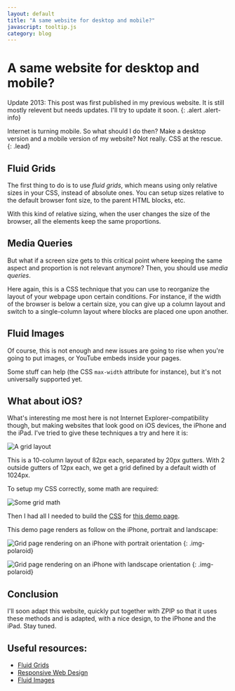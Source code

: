 ```yaml
---
layout: default
title: "A same website for desktop and mobile?"
javascript: tooltip.js
category: blog
---
```


# A same website for desktop and mobile?

Update 2013: This post was first published in my previous website. It is still mostly relevent but needs updates. I'll try to update it soon.
{: .alert .alert-info}

Internet is turning mobile. So what should I do then? Make a desktop version and a mobile version of my website?
Not really. CSS at the rescue.
{: .lead}

## Fluid Grids

The first thing to do is to use _fluid grids_, which means using only relative sizes in your CSS, instead of absolute ones.
You can setup sizes relative to the default browser font size, to the parent HTML blocks, etc.

With this kind of relative sizing, when the user changes the size of the browser, all the elements keep the same proportions.

## Media Queries

But what if a screen size gets to this critical point where keeping the same aspect and proportion is not relevant anymore?
Then, you should use _media queries_.

Here again, this is a CSS technique that you can use to reorganize the layout of your webpage upon certain conditions.
For instance, if the width of the browser is below a certain size, you can give up a column layout and switch to a single-column
layout where blocks are placed one upon another.

## Fluid Images

Of course, this is not enough and new issues are going to rise when you're going to put images, or YouTube embeds inside your
pages.

Some stuff can help (the CSS `max-width` attribute for instance), but it's not universally supported yet.

## What about iOS?

What's interesting me most here is not Internet Explorer-compatibility though, but making websites that look good on
iOS devices, the iPhone and the iPad. I've tried to give these techniques a try and here it is:

![A grid layout](../../assets/images/grid.png "A grid layout")

This is a 10-column layout of 82px each, separated by 20px gutters. With 2 outside gutters of 12px each, we get a grid defined
by a default width of 1024px.

To setup my CSS correctly, some math are required:

![Some grid math](../../assets/images/grid-math.png "Some grid math")

Then I had all I needed to build the [CSS][1] for [this demo page][2].

This demo page renders as follow on the iPhone, portrait and landscape:

![Grid page rendering on an iPhone with portrait orientation](../../assets/images/grid-portrait.jpg "Grid page rendering on an iPhone with portrait orientation")
{: .img-polaroid}

![Grid page rendering on an iPhone with landscape orientation](../../assets/images/grid-landscape.jpg "Grid page rendering on an iPhone with landscape orientation")
{: .img-polaroid}

## Conclusion

<a id="update-notice" data-toggle="tooltip" title="This is pretty old and needs to be updated but you can visit the promised update here: http://mickaelflochlay.com/spip/">I'll soon adapt this website, quickly put together with ZPIP so that it uses these methods and is adapted, with a nice design, to the iPhone and the iPad. Stay tuned.</a>

## Useful resources:

- [Fluid Grids][3]
- [Responsive Web Design][4]
- [Fluid Images][5]

[1]: ../../assets/grid.css
[2]: ../../assets/grid-demo.html
[3]: http://www.alistapart.com/articles/fluidgrids/
[4]: http://www.alistapart.com/articles/responsive-web-design/
[5]: http://unstoppablerobotninja.com/entry/fluid-images
